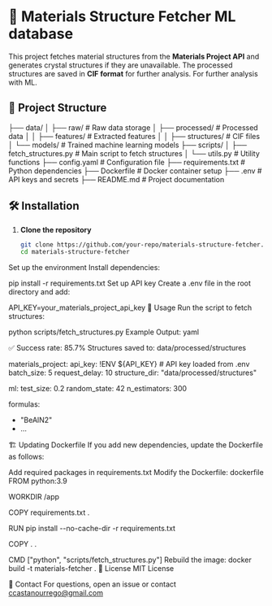 # 🧪 Materials Structure Fetcher ML database

This project fetches material structures from the **Materials Project API** and generates crystal structures if they are unavailable. The processed structures are saved in **CIF format** for further analysis. For further analysis with ML.

## 📂 Project Structure

├── data/
│ ├── raw/ # Raw data storage 
│ ├── processed/ # Processed data
│ │ ├── features/ # Extracted features
│ │ ├── structures/ # CIF files
│ └── models/ # Trained machine learning models
├── scripts/
│ ├── fetch_structures.py # Main script to fetch structures
│ └── utils.py # Utility functions
├── config.yaml # Configuration file
├── requirements.txt # Python dependencies
├── Dockerfile # Docker container setup
├── .env # API keys and secrets
├── README.md # Project documentation

## 🛠 Installation

1. **Clone the repository**  
   ```bash
   git clone https://github.com/your-repo/materials-structure-fetcher.git
   cd materials-structure-fetcher
Set up the environment
Install dependencies:

pip install -r requirements.txt
Set up API key
Create a .env file in the root directory and add:

API_KEY=your_materials_project_api_key
🚀 Usage
Run the script to fetch structures:

python scripts/fetch_structures.py
Example Output:
yaml

✅ Success rate: 85.7%
Structures saved to: data/processed/structures

materials_project:
  api_key: !ENV ${API_KEY}  # API key loaded from .env
  batch_size: 5
  request_delay: 10
  structure_dir: "data/processed/structures"

ml:
  test_size: 0.2
  random_state: 42
  n_estimators: 300

formulas:
 - "BeAlN2"
 - ...

🏗 Updating Dockerfile
If you add new dependencies, update the Dockerfile as follows:

Add required packages in requirements.txt
Modify the Dockerfile:
dockerfile
FROM python:3.9

WORKDIR /app

COPY requirements.txt .

RUN pip install --no-cache-dir -r requirements.txt

COPY . .

CMD ["python", "scripts/fetch_structures.py"]
Rebuild the image:
docker build -t materials-fetcher .
📜 License
MIT License

📩 Contact
For questions, open an issue or contact ccastanourrego@gmail.com